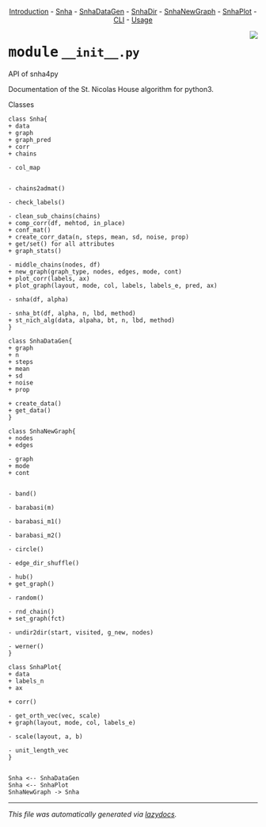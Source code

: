 <center>

[Introduction](__init__.md) -
[Snha](Snha.md) -
[SnhaDataGen](SnhaDataGen.md) -
[SnhaDir](SnhaDir.md) -
[SnhaNewGraph](SnhaNewGraph.md) -
[SnhaPlot](SnhaPlot.md) -
[CLI](__main__.md) -
[Usage](readme.md) 

</center>

<!-- markdownlint-disable -->

<a href="../snha4py/__init__.py#L0"><img align="right" style="float:right;" src="https://img.shields.io/badge/-source-cccccc?style=flat-square"></a>

# <kbd>module</kbd> `__init__.py`
API of snha4py 

Documentation of the St. Nicolas House algorithm for python3.  

Classes 

```{.kroki echo=false dia=plantuml}
class Snha{
+ data
+ graph
+ graph_pred
+ corr
+ chains

- col_map


- chains2admat()

- check_labels()

- clean_sub_chains(chains)
+ comp_corr(df, mehtod, in_place)
+ conf_mat()
+ create_corr_data(n, steps, mean, sd, noise, prop)
+ get/set() for all attributes
+ graph_stats()

- middle_chains(nodes, df)
+ new_graph(graph_type, nodes, edges, mode, cont)
+ plot_corr(labels, ax)
+ plot_graph(layout, mode, col, labels, labels_e, pred, ax)

- snha(df, alpha)

- snha_bt(df, alpha, n, lbd, method)
+ st_nich_alg(data, alpaha, bt, n, lbd, method)
}

class SnhaDataGen{
+ graph
+ n
+ steps
+ mean
+ sd
+ noise
+ prop
 
+ create_data()
+ get_data()
}

class SnhaNewGraph{
+ nodes
+ edges

- graph
+ mode
+ cont


- band()

- barabasi(m)

- barabasi_m1()

- barabasi_m2()

- circle()

- edge_dir_shuffle()

- hub()
+ get_graph()

- random()

- rnd_chain()
+ set_graph(fct)

- undir2dir(start, visited, g_new, nodes)

- werner()
}

class SnhaPlot{
+ data
+ labels_n
+ ax

+ corr()

- get_orth_vec(vec, scale)
+ graph(layout, mode, col, labels_e)

- scale(layout, a, b)

- unit_length_vec
}


Snha <-- SnhaDataGen
Snha <-- SnhaPlot
SnhaNewGraph -> Snha
``` 





---

_This file was automatically generated via [lazydocs](https://github.com/ml-tooling/lazydocs)._
